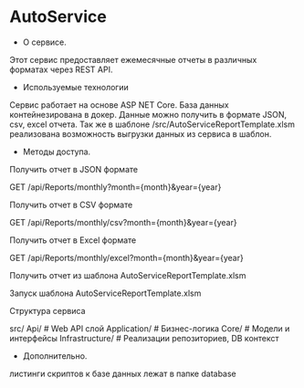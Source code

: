 # AutoService
* О сервисе. 

Этот сервис предоставляет ежемесячные отчеты в различных форматах через REST API.

* Используемые технологии

Сервис работает на основе ASP NET Core. База данных контейнезирована в докер. Данные можно получить в формате JSON, csv, excel отчета.
Так же в шаблоне /src/AutoServiceReportTemplate.xlsm  реализована возможность выгрузки данных из сервиса в шаблон.

* Методы доступа.

Получить отчет в JSON формате
 
GET /api/Reports/monthly?month={month}&year={year}

Получить отчет в CSV формате

GET /api/Reports/monthly/csv?month={month}&year={year}

Получить отчет в Excel формате

GET /api/Reports/monthly/excel?month={month}&year={year}

Получить отчет из шаблона AutoServiceReportTemplate.xlsm 

Запуск шаблона AutoServiceReportTemplate.xlsm 

Структура сервиса

src/
  Api/            # Web API слой
  Application/	  # Бизнес-логика
  Core/     	  # Модели и интерфейсы
  Infrastructure/ # Реализации репозиториев, DB контекст

* Дополнительно.

листинги скриптов к базе данных лежат в папке database